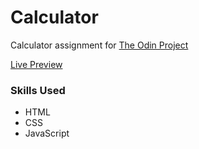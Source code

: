# Calculator

Calculator assignment for [The Odin Project](https://www.theodinproject.com/)

[Live Preview]()

### Skills Used
- HTML
- CSS
- JavaScript
